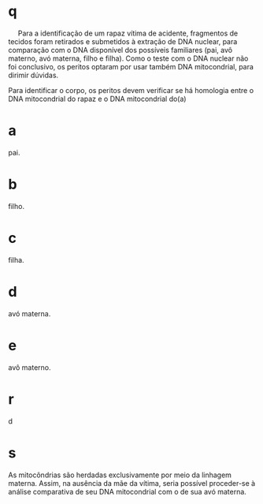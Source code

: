 # q
     Para a identificação de um rapaz vítima de acidente, fragmentos de tecidos foram retirados e submetidos à extração de DNA nuclear, para comparação com o DNA disponível dos possíveis familiares (pai, avô materno, avó materna, filho e filha). Como o teste com o DNA nuclear não foi conclusivo, os peritos optaram por usar também DNA mitocondrial, para dirimir dúvidas.

Para identificar o corpo, os peritos devem verificar se há homologia entre o DNA mitocondrial do rapaz e o DNA mitocondrial do(a)

# a
pai.

# b
filho.

# c
filha.

# d
avó materna.

# e
avô materno.

# r
d

# s
As mitocôndrias são herdadas exclusivamente por meio da linhagem materna. Assim, na ausência da mãe da vítima, seria possível proceder-se à análise comparativa de seu DNA mitocondrial com o de sua avó materna.
